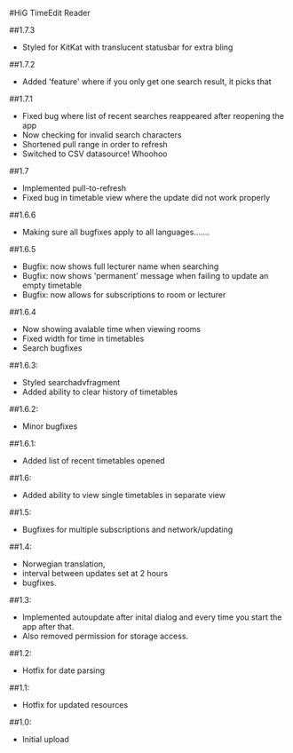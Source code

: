 #HiG TimeEdit Reader

##1.7.3
* Styled for KitKat with translucent statusbar for extra bling

##1.7.2
* Added 'feature' where if you only get one search result, it picks that

##1.7.1
* Fixed bug where list of recent searches reappeared after reopening the app
* Now checking for invalid search characters
* Shortened pull range in order to refresh
* Switched to CSV datasource! Whoohoo

##1.7
* Implemented pull-to-refresh
* Fixed bug in timetable view where the update did not work properly

##1.6.6
* Making sure all bugfixes apply to all languages.......

##1.6.5
* Bugfix: now shows full lecturer name when searching
* Bugfix: now shows 'permanent' message when failing to update an empty timetable
* Bugfix: now allows for subscriptions to room or lecturer

##1.6.4
* Now showing avalable time when viewing rooms
* Fixed width for time in timetables
* Search bugfixes

##1.6.3:
* Styled searchadvfragment
* Added ability to clear history of timetables

##1.6.2:
* Minor bugfixes

##1.6.1:
* Added list of recent timetables opened

##1.6:
* Added ability to view single timetables in separate view

##1.5: 
* Bugfixes for multiple subscriptions and network/updating

##1.4: 
* Norwegian translation,
* interval between updates set at 2 hours 
* bugfixes.

##1.3: 
* Implemented autoupdate after inital dialog and every time you start the app after that. 
* Also removed permission for storage access.

##1.2: 
* Hotfix for date parsing

##1.1: 
* Hotfix for updated resources

##1.0: 
* Initial upload